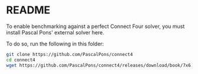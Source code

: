 # README

To enable benchmarking against a perfect Connect Four solver, you
must install Pascal Pons' external solver here.

To do so, run the following in this folder:

```sh
git clone https://github.com/PascalPons/connect4
cd connect4
wget https://github.com/PascalPons/connect4/releases/download/book/7x6.book
```
